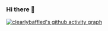 ### Hi there 👋

<!--
**clearlybaffled/clearlybaffled** is a ✨ _special_ ✨ repository because its `README.md` (this file) appears on your GitHub profile.

Here are some ideas to get you started:

- 🔭 I’m currently working on ...
- 🌱 I’m currently learning ...
- 👯 I’m looking to collaborate on ...
- 🤔 I’m looking for help with ...
- 💬 Ask me about ...
- 📫 How to reach me: ...
- 😄 Pronouns: ...
- ⚡ Fun fact: ...
-->

[![clearlybaffled's github activity graph](https://github-readme-activity-graph.vercel.app/graph?username=clearlybaffled&theme=dracula)](https://github.com/ashutosh00710/github-readme-activity-graph)
